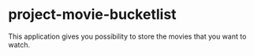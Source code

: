# project-movie-bucketlist
This application gives you possibility to store the movies that you want to watch.
